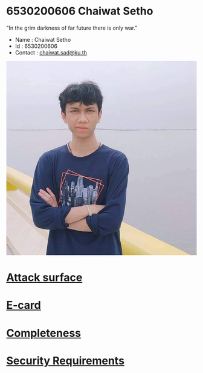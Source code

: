 # 6530200606 Chaiwat Setho
 "In the grim darkness of far future there is only war."

- Name : Chaiwat Setho
- Id : 6530200606
- Contact : chaiwat.sad@ku.th


![The Emperor](img/the_emperor.jpg)

# [Attack surface](attack-surface.md)
# [E-card](e-card.md)
# [Completeness](completeness.md)
# [Security Requirements](security-requirements.md)
